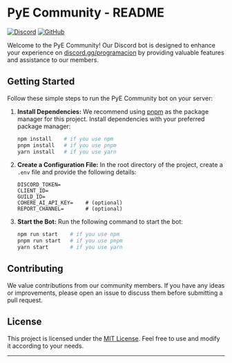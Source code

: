 # PyE Community - README

[![Discord](https://img.shields.io/discord/768278151435386900?color=7289da&label=Join%20Us%20on%20Discord&logo=discord&logoColor=white)](https://discord.gg/programacion)
[![GitHub](https://img.shields.io/github/license/pye-community/pye-community-bot)](https://github.com/pye-community/pye-community-bot)

Welcome to the PyE Community! Our Discord bot is designed to enhance your experience on [discord.gg/programacion](https://discord.com/invite/programacion) by providing valuable features and assistance to our members.

## Getting Started

Follow these simple steps to run the PyE Community bot on your server:

1. **Install Dependencies:** We recommend using [pnpm](https://pnpm.js.org/) as the package manager for this project. Install dependencies with your preferred package manager:

    ```bash
    npm install    # if you use npm
    pnpm install   # if you use pnpm
    yarn install   # if you use yarn
    ```

2. **Create a Configuration File:** In the root directory of the project, create a `.env` file and provide the following details:

    ```env
    DISCORD_TOKEN=
    CLIENT_ID=
    GUILD_ID=
    COHERE_AI_API_KEY=    # (optional)
    REPORT_CHANNEL=       # (optional)
    ```

3. **Start the Bot:** Run the following command to start the bot:

    ```bash
    npm run start    # if you use npm
    pnpm run start   # if you use pnpm
    yarn start       # if you use yarn
    ```

## Contributing

We value contributions from our community members. If you have any ideas or improvements, please open an issue to discuss them before submitting a pull request.

## License

This project is licensed under the [MIT License](https://choosealicense.com/licenses/mit/). Feel free to use and modify it according to your needs.

---
